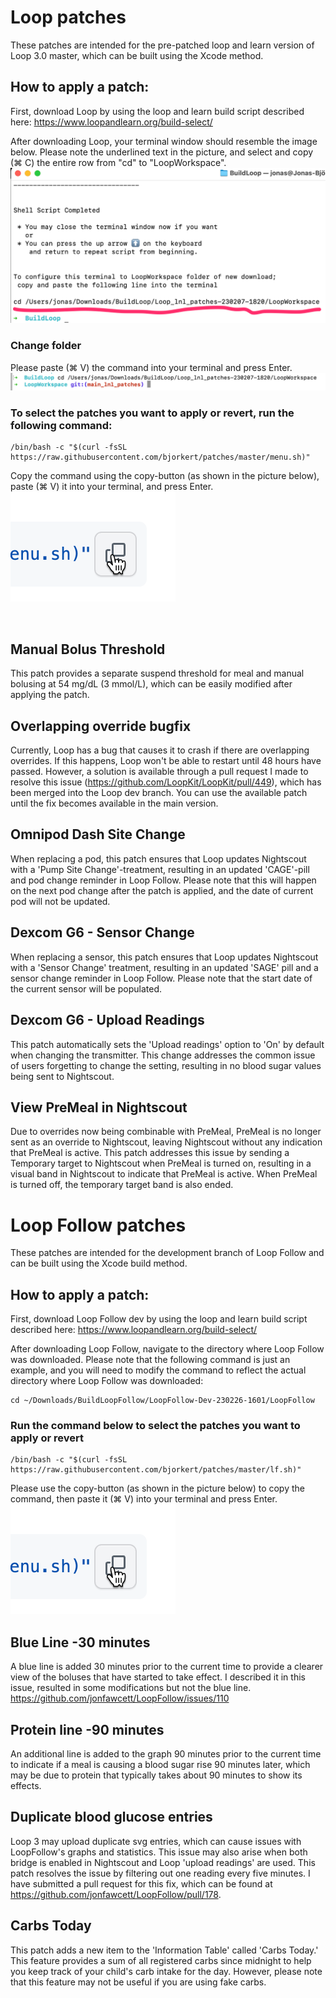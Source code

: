 # Loop patches
These patches are intended for the pre-patched loop and learn version of Loop 3.0 master, which can be built using the Xcode method.

## How to apply a patch:
First, download Loop by using the loop and learn build script described here: https://www.loopandlearn.org/build-select/

After downloading Loop, your terminal window should resemble the image below. Please note the underlined text in the picture, and select and copy (⌘ C) the entire row from "cd" to "LoopWorkspace".
![Loop](img/build_loop_done.png)

### Change folder
Please paste (⌘ V) the command into your terminal and press Enter.
![Loop](img/cd_done.png)

### To select the patches you want to apply or revert, run the following command:
```console
/bin/bash -c "$(curl -fsSL https://raw.githubusercontent.com/bjorkert/patches/master/menu.sh)"
```
Copy the command using the copy-button (as shown in the picture below), paste (⌘ V) it into your terminal, and press Enter. ![Loop](img/copy_command.png)

&nbsp;

## Manual Bolus Threshold
This patch provides a separate suspend threshold for meal and manual bolusing at 54 mg/dL (3 mmol/L), which can be easily modified after applying the patch.
&nbsp;
## Overlapping override bugfix
Currently, Loop has a bug that causes it to crash if there are overlapping overrides. If this happens, Loop won't be able to restart until 48 hours have passed. However, a solution is available through a pull request I made to resolve this issue (https://github.com/LoopKit/LoopKit/pull/449), which has been merged into the Loop dev branch. You can use the available patch until the fix becomes available in the main version.
&nbsp;
## Omnipod Dash Site Change
When replacing a pod, this patch ensures that Loop updates Nightscout with a 'Pump Site Change'-treatment, resulting in an updated 'CAGE'-pill and pod change reminder in Loop Follow. Please note that this will happen on the next pod change after the patch is applied, and the date of current pod will not be updated.
&nbsp;
## Dexcom G6 - Sensor Change
When replacing a sensor, this patch ensures that Loop updates Nightscout with a 'Sensor Change' treatment, resulting in an updated 'SAGE' pill and a sensor change reminder in Loop Follow. Please note that the start date of the current sensor will be populated.
&nbsp;
## Dexcom G6 - Upload Readings
This patch automatically sets the 'Upload readings' option to 'On' by default when changing the transmitter. This change addresses the common issue of users forgetting to change the setting, resulting in no blood sugar values being sent to Nightscout.
&nbsp;
## View PreMeal in Nightscout
Due to overrides now being combinable with PreMeal, PreMeal is no longer sent as an override to Nightscout, leaving Nightscout without any indication that PreMeal is active. This patch addresses this issue by sending a Temporary target to Nightscout when PreMeal is turned on, resulting in a visual band in Nightscout to indicate that PreMeal is active. When PreMeal is turned off, the temporary target band is also ended.
&nbsp;
&nbsp;
# Loop Follow patches
These patches are intended for the development branch of Loop Follow and can be built using the Xcode build method.
## How to apply a patch:
First, download Loop Follow dev by using the loop and learn build script described here: https://www.loopandlearn.org/build-select/

After downloading Loop Follow, navigate to the directory where Loop Follow was downloaded. Please note that the following command is just an example, and you will need to modify the command to reflect the actual directory where Loop Follow was downloaded:
```console
cd ~/Downloads/BuildLoopFollow/LoopFollow-Dev-230226-1601/LoopFollow
```

### Run the command below to select the patches you want to apply or revert
```console
/bin/bash -c "$(curl -fsSL https://raw.githubusercontent.com/bjorkert/patches/master/lf.sh)"
```
Please use the copy-button (as shown in the picture below) to copy the command, then paste it (⌘ V) into your terminal and press Enter. ![Loop](img/copy_command.png)

## Blue Line -30 minutes
A blue line is added 30 minutes prior to the current time to provide a clearer view of the boluses that have started to take effect.
I described it in this issue, resulted in some modifications but not the blue line. https://github.com/jonfawcett/LoopFollow/issues/110
&nbsp;
## Protein line -90 minutes
An additional line is added to the graph 90 minutes prior to the current time to indicate if a meal is causing a blood sugar rise 90 minutes later, which may be due to protein that typically takes about 90 minutes to show its effects.
&nbsp;
## Duplicate blood glucose entries
Loop 3 may upload duplicate svg entries, which can cause issues with LoopFollow's graphs and statistics. This issue may also arise when both bridge is enabled in Nightscout and Loop 'upload readings' are used. This patch resolves the issue by filtering out one reading every five minutes. I have submitted a pull request for this fix, which can be found at https://github.com/jonfawcett/LoopFollow/pull/178.
&nbsp;
## Carbs Today
This patch adds a new item to the 'Information Table' called 'Carbs Today.' This feature provides a sum of all registered carbs since midnight to help you keep track of your child's carb intake for the day. However, please note that this feature may not be useful if you are using fake carbs.
